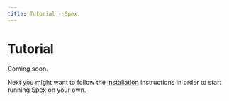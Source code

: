 ```yaml
---
title: Tutorial - Spex
---
```


# Tutorial

Coming soon.

Next you might want to follow the [installation](install.html) instructions in
order to start running Spex on your own.
